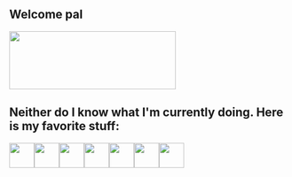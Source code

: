 
## Welcome pal 

<!--
**VXGN/VXGN** is a ✨ _special_ ✨ repository because its `README.md` (this file) appears on your GitHub profile.
-->

<img src="https://media1.tenor.com/m/MoqGXSD1T3sAAAAC/corsair-frenchie.gif" width="300" height="105">

<h2>Neither do I know what I'm currently doing. Here is my favorite stuff:</h2>
<div style="display: flex; flex-direction: row;">
<img src="https://cdn.jsdelivr.net/gh/devicons/devicon@latest/icons/linux/linux-original.svg" width="45" height="45"/>
<img src="https://cdn.jsdelivr.net/gh/devicons/devicon@latest/icons/bash/bash-original.svg" width="45" height="45"/>
<img src="https://cdn.jsdelivr.net/gh/devicons/devicon@latest/icons/docker/docker-plain.svg" width="45" height="45"/> 
<img src="https://cdn.jsdelivr.net/gh/devicons/devicon@latest/icons/python/python-original.svg" width="45" height="45"/>
<img src="https://cdn.jsdelivr.net/gh/devicons/devicon@latest/icons/portainer/portainer-original.svg" width="45" height="45"/>
<img src="https://cdn.jsdelivr.net/gh/devicons/devicon@latest/icons/nano/nano-plain.svg" width="45" height="45"/>
<img src="https://cdn.jsdelivr.net/gh/devicons/devicon@latest/icons/debian/debian-original.svg" width="45" height="45"/>  


